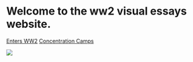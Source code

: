 # Welcome to the ww2 visual essays website.

[Enters WW2](https://jamesjj1979.github.io/ww2/ww2)
[Concentration Camps](https://jamesjj1979.github.io/ww2/concentrationcamps)


<a href="https://juncture-digital.org"><img src="https://juncture-digital.org/images/ve-button.png"></a>
